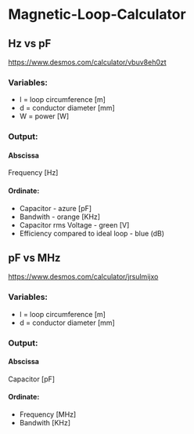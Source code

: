 # Magnetic-Loop-Calculator

## Hz vs pF

https://www.desmos.com/calculator/vbuv8eh0zt

### Variables:
- l = loop circumference [m]
- d = conductor diameter [mm]
- W = power [W]

### Output:

#### Abscissa

Frequency [Hz]

#### Ordinate:
- Capacitor - azure [pF]
- Bandwith - orange [KHz]
- Capacitor rms Voltage - green [V]
- Efficiency compared to ideal loop - blue (dB)

## pF vs MHz

https://www.desmos.com/calculator/jrsulmijxo

### Variables:
- l = loop circumference [m]
- d = conductor diameter [mm]

### Output:

#### Abscissa

Capacitor [pF]

#### Ordinate:
- Frequency [MHz]
- Bandwith [KHz]
